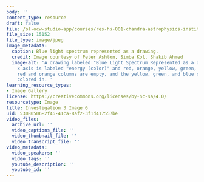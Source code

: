 ```yaml
---
body: ''
content_type: resource
draft: false
file: /ol-ocw-studio-app/courses/res-hs-001-chandra-astrophysics-institute/mithfh_chandra_inv3_bldraw.jpg
file_size: 15152
file_type: image/jpeg
image_metadata:
  caption: Blue light spectrum represented as a drawing.
  credit: Image courtesy of Peter Ashton, Simba Kol, Shakib Ahmed
  image-alt: 'A drawing labeled "Blue Light Spectrum Represented as a drawing." The
    x axis is labeled "energy (color)" and red, orange, yellow, green, and blue. The
    red and orange columns are empty, and the yellow, green, and blue columns are
    colored in. '
learning_resource_types:
- Image Gallery
license: https://creativecommons.org/licenses/by-nc-sa/4.0/
resourcetype: Image
title: Investigation 3 Image 6
uid: 53080506-2f46-41ca-8af2-3f1d417557be
video_files:
  archive_url: ''
  video_captions_file: ''
  video_thumbnail_file: ''
  video_transcript_file: ''
video_metadata:
  video_speakers: ''
  video_tags: ''
  youtube_description: ''
  youtube_id: ''
---
```


